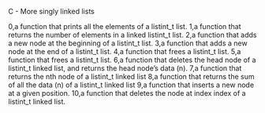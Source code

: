 C - More singly linked lists

0,a function that prints all the elements of a listint_t list.
1,a function that returns the number of elements in a linked listint_t list.
2,a function that adds a new node at the beginning of a listint_t list.
3,a function that adds a new node at the end of a listint_t list.
4,a function that frees a listint_t list.
5,a function that frees a listint_t list.
6,a function that deletes the head node of a listint_t linked list, and returns
the head node’s data (n).
7,a function that returns the nth node of a listint_t linked list
8,a function that returns the sum of all the data (n) of a listint_t linked list
9,a function that inserts a new node at a given position.
10,a function that deletes the node at index index of a listint_t linked list.
